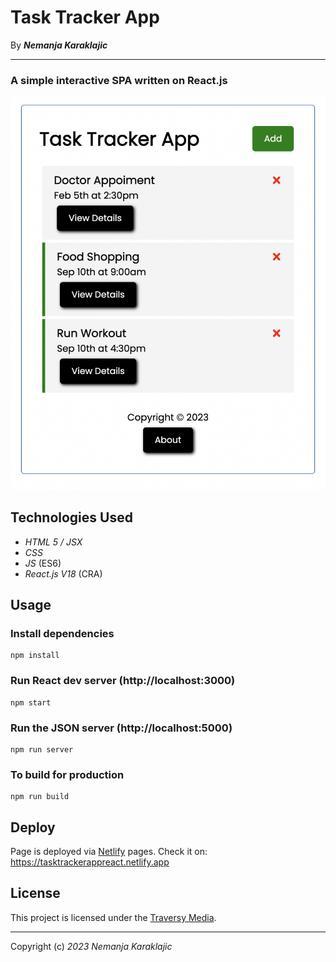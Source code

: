 # Task Tracker App

By _**Nemanja Karaklajic**_
<hr>

### A simple interactive SPA written on React.js


<img src='./assets/images/screen-app.png' />


## Technologies Used

* _HTML 5 / JSX_
* _CSS_
* _JS_ (ES6)
*  _React.js V18_ (CRA)

## Usage

### Install dependencies

```
npm install
```

### Run React dev server (http://localhost:3000)

```
npm start
```

### Run the JSON server (http://localhost:5000)

```
npm run server
```

### To build for production

```
npm run build
```

## Deploy

Page is deployed via [Netlify](https://app.netlify.com/) pages.
Check it on: https://tasktrackerappreact.netlify.app

## License


This project is licensed under the [Traversy Media](https://www.traversymedia.com/).

<hr>

Copyright (c) _2023_ _Nemanja Karaklajic_